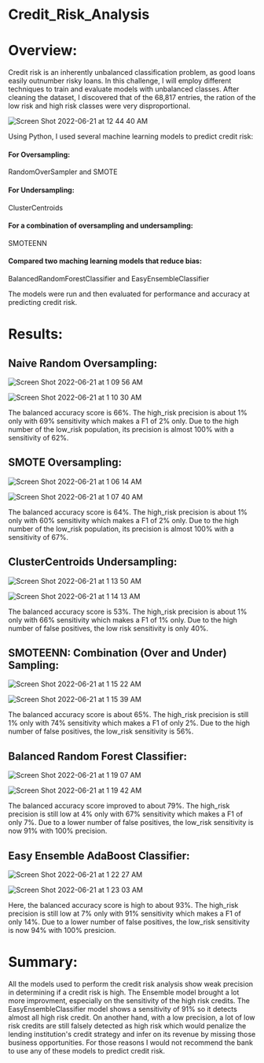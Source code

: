 # Credit_Risk_Analysis

# Overview:

Credit risk is an inherently unbalanced classification problem, as good loans easily outnumber risky loans. In this challenge, I will employ different techniques to train and evaluate models with unbalanced classes. After cleaning the dataset, I discovered that of the 68,817 entries, the ration of the low risk and high risk classes were very disproportional.

![Screen Shot 2022-06-21 at 12 44 40 AM](https://user-images.githubusercontent.com/95712234/174717976-fac39e58-f052-4a75-abec-e9834f777e2b.png)

Using Python, I used several machine learning models to predict credit risk:

#### For Oversampling:
RandomOverSampler and SMOTE

#### For Undersampling:
ClusterCentroids

#### For a combination of oversampling and undersampling:
SMOTEENN

#### Compared two maching learning models that reduce bias:
BalancedRandomForestClassifier and EasyEnsembleClassifier

The models were run and then evaluated for performance and accuracy at predicting credit risk.

# Results:

## Naive Random Oversampling:

![Screen Shot 2022-06-21 at 1 09 56 AM](https://user-images.githubusercontent.com/95712234/174720736-0172ea13-5218-4374-84dc-292be134bf6b.png)

![Screen Shot 2022-06-21 at 1 10 30 AM](https://user-images.githubusercontent.com/95712234/174720793-361dc46b-f575-45b3-87fc-15c46fbe3124.png)

The balanced accuracy score is 66%.
The high_risk precision is about 1% only with 69% sensitivity which makes a F1 of 2% only.
Due to the high number of the low_risk population, its precision is almost 100% with a sensitivity of 62%.

## SMOTE Oversampling:

![Screen Shot 2022-06-21 at 1 06 14 AM](https://user-images.githubusercontent.com/95712234/174720339-b4d0be05-f897-4f4f-b4a7-bc011522da1e.png)

![Screen Shot 2022-06-21 at 1 07 40 AM](https://user-images.githubusercontent.com/95712234/174720505-8e5e3a94-0c17-4a0f-8543-4c4a14c8261a.png)

The balanced accuracy score is 64%.
The high_risk precision is about 1% only with 60% sensitivity which makes a F1 of 2% only.
Due to the high number of the low_risk population, its precision is almost 100% with a sensitivity of 67%.



## ClusterCentroids Undersampling:

![Screen Shot 2022-06-21 at 1 13 50 AM](https://user-images.githubusercontent.com/95712234/174721131-4e5db7f9-c39b-4069-ad7f-30a743122f6a.png)

![Screen Shot 2022-06-21 at 1 14 13 AM](https://user-images.githubusercontent.com/95712234/174721164-5c59b968-6c0b-48ec-baf0-745e2cbad1b3.png)

The balanced accuracy score is 53%.
The high_risk precision is about 1% only with 66% sensitivity which makes a F1 of 1% only.
Due to the high number of false positives, the low risk sensitivity is only 40%.

## SMOTEENN: Combination (Over and Under) Sampling:

![Screen Shot 2022-06-21 at 1 15 22 AM](https://user-images.githubusercontent.com/95712234/174721288-c2e9394e-9b3b-4eda-b396-fcf3c56ee10e.png)

![Screen Shot 2022-06-21 at 1 15 39 AM](https://user-images.githubusercontent.com/95712234/174721320-4f6756c6-1a6e-4c4c-8791-66d6fba95650.png)

The balanced accuracy score is about 65%.
The high_risk precision is still 1% only with 74% sensitivity which makes a F1 of only 2%.
Due to the high number of false positives, the low_risk sensitivity is 56%.


## Balanced Random Forest Classifier:

![Screen Shot 2022-06-21 at 1 19 07 AM](https://user-images.githubusercontent.com/95712234/174721721-911b6b49-0635-475c-b61f-a9c0fdd5a102.png)

![Screen Shot 2022-06-21 at 1 19 42 AM](https://user-images.githubusercontent.com/95712234/174721785-468ff4fe-ea1e-4d45-a41d-6fae75098bb8.png)

The balanced accuracy score improved to about 79%.
The high_risk precision is still low at 4% only with 67% sensitivity which makes a F1 of only 7%.
Due to a lower number of false positives, the low_risk sensitivity is now 91% with 100% precision.


## Easy Ensemble AdaBoost Classifier:


![Screen Shot 2022-06-21 at 1 22 27 AM](https://user-images.githubusercontent.com/95712234/174722136-01aa85d9-3ae5-45c1-abb7-d933b1fe0156.png)

![Screen Shot 2022-06-21 at 1 23 03 AM](https://user-images.githubusercontent.com/95712234/174722222-e54421f1-f5bb-4f75-a063-8e9b37df391c.png)

Here, the balanced accuracy score is high to about 93%.
The high_risk precision is still low at 7% only with 91% sensitivity which makes a F1 of only 14%.
Due to a lower number of false positives, the low_risk sensitivity is now 94% with 100% presicion.

# Summary:

All the models used to perform the credit risk analysis show weak precision in determining if a credit risk is high.
The Ensemble model brought a lot more improvment, especially on the sensitivity of the high risk credits.
The EasyEnsembleClassifier model shows a sensitivity of 91% so it detects almost all high risk credit. On another hand, with a low precision, a lot of low risk credits are still falsely detected as high risk which would penalize the lending institution's credit strategy and infer on its revenue by missing those business opportunities.
For those reasons I would not recommend the bank to use any of these models to predict credit risk.
